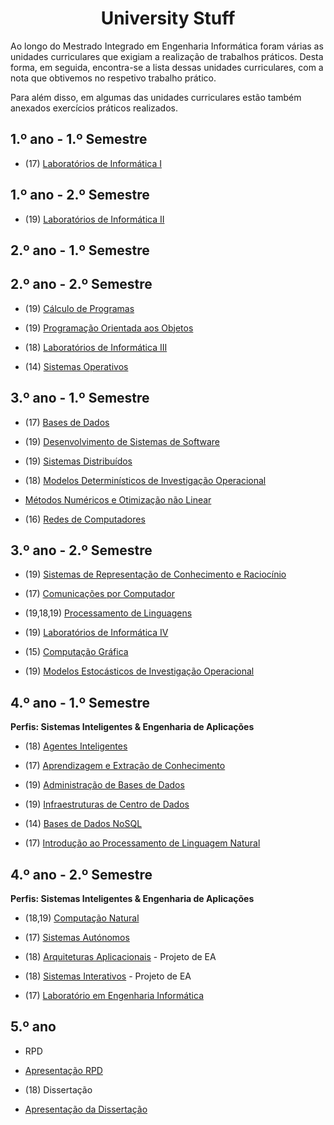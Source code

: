 <div align="center">
	<h1><strong>University Stuff</strong></h1>
</div>

Ao longo do Mestrado Integrado em Engenharia Informática foram várias as unidades curriculares que exigiam a realização de trabalhos práticos. Desta forma, em seguida, encontra-se a lista dessas unidades curriculares, com a nota que obtivemos no respetivo trabalho prático.

Para além disso, em algumas das unidades curriculares estão também anexados exercícios práticos realizados.

## 1.º ano - 1.º Semestre

  * (17) [Laboratórios de Informática I](1/LI1/Bomberman)

## 1.º ano - 2.º Semestre

  * (19)  [Laboratórios de Informática II](1/LI2/Roguelike)

## 2.º ano - 1.º Semestre

## 2.º ano - 2.º Semestre

  * (19) [Cálculo de Programas](https://github.com/catarinamachado/CP)

  * (19) [Programação Orientada aos Objetos](2/POO/JavaFactura)

  * (18) [Laboratórios de Informática III](https://github.com/catarinamachado/LI3)

  * (14) [Sistemas Operativos](2/SO/NPS)

## 3.º ano - 1.º Semestre

  * (17) [Bases de Dados](3/BD/EventsWorkbench)

  * (19) [Desenvolvimento de Sistemas de Software](3/DSS)

  * (19) [Sistemas Distribuídos](3/SD/CloudManagementServices)

  * (18) [Modelos Determinísticos de Investigação Operacional](3/MDIO)

  * [Métodos Numéricos e Otimização não Linear](3/MNONL)

  * (16) [Redes de Computadores](3/RC)


## 3.º ano - 2.º Semestre

  * (19) [Sistemas de Representação de Conhecimento e Raciocínio](https://github.com/catarinamachado/SRCR)

  * (17) [Comunicações por Computador](3/CC/)

  * (19,18,19) [Processamento de Linguagens](3/PL)

  * (19) [Laboratórios de Informática IV](https://github.com/catarinamachado/ACE-it---Cooking-assistant)

  * (15) [Computação Gráfica](3/CG)

  * (19) [Modelos Estocásticos de Investigação Operacional](3/MEIO)


## 4.º ano - 1.º Semestre

**Perfis: Sistemas Inteligentes & Engenharia de Aplicações**

  * (18) [Agentes Inteligentes](4/AI)

  * (17) [Aprendizagem e Extração de Conhecimento](4/AEC)

  * (19) [Administração de Bases de Dados](4/ABD)

  * (19) [Infraestruturas de Centro de Dados](4/ICD)

  * (14) [Bases de Dados NoSQL](4/BDNoSQL)

  * (17) [Introdução ao Processamento de Linguagem Natural](4/IPLN)


## 4.º ano - 2.º Semestre

**Perfis: Sistemas Inteligentes & Engenharia de Aplicações**

* (18,19) [Computação Natural](4/CN)

* (17) [Sistemas Autónomos](4/SA)

* (18) [Arquiteturas Aplicacionais](https://github.com/catarinamachado/serve.me) - Projeto de EA

* (18) [Sistemas Interativos](https://github.com/catarinamachado/serve.me) - Projeto de EA

* (17) [Laboratório em Engenharia Informática](https://github.com/machadovilaca/LHA)

## 5.º ano 

* RPD

* [Apresentação RPD](https://github.com/catarinamachado/uminho-miei/blob/master/ApresentacaoRPD.pdf)

* (18) Dissertação

* [Apresentação da Dissertação](https://github.com/catarinamachado/uminho-miei/blob/master/ApresentacaoDissertacao.pdf)


